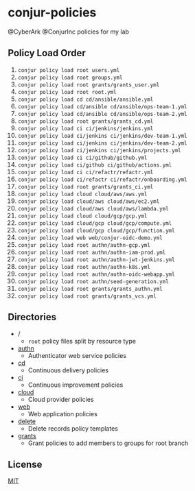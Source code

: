 # conjur-policies
@CyberArk @ConjurInc policies for my lab

## Policy Load Order

1. `conjur policy load root users.yml`
2. `conjur policy load root groups.yml`
3. `conjur policy load root grants/grants_user.yml`
4. `conjur policy load root root.yml`
5. `conjur policy load cd cd/ansible/ansible.yml`
6. `conjur policy load cd/ansible cd/ansible/ops-team-1.yml`
7. `conjur policy load cd/ansible cd/ansible/ops-team-2.yml`
8. `conjur policy load root grants/grants_cd.yml`
9. `conjur policy load ci ci/jenkins/jenkins.yml`
10. `conjur policy load ci/jenkins ci/jenkins/dev-team-1.yml`
11. `conjur policy load ci/jenkins ci/jenkins/dev-team-2.yml`
12. `conjur policy load ci/jenkins ci/jenkins/projects.yml`
13. `conjur policy load ci ci/github/github.yml`
14. `conjur policy load ci/github ci/github/actions.yml`
15. `conjur policy load ci ci/refactr/refactr.yml`
16. `conjur policy load ci/refactr ci/refactr/onboarding.yml`
17. `conjur policy load root grants/grants_ci.yml`
18. `conjur policy load cloud cloud/aws/aws.yml`
19. `conjur policy load cloud/aws cloud/aws/ec2.yml`
20. `conjur policy load cloud/aws cloud/aws/lambda.yml`
21. `conjur policy load cloud cloud/gcp/gcp.yml`
22. `conjur policy load cloud/gcp cloud/gcp/compute.yml`
23. `conjur policy load cloud/gcp cloud/gcp/function.yml`
24. `conjur policy load web web/conjur-oidc-demo.yml`
25. `conjur policy load root authn/authn-gcp.yml`
26. `conjur policy load root authn/authn-iam-prod.yml`
27. `conjur policy load root authn/authn-jwt-jenkins.yml`
28. `conjur policy load root authn/authn-k8s.yml`
29. `conjur policy load root authn/authn-oidc-webapp.yml`
30. `conjur policy load root authn/seed-generation.yml`
31. `conjur policy load root grants/grants_authn.yml`
32. `conjur policy load root grants/grants_vcs.yml`

## Directories

* /
  * `root` policy files split by resource type
* [authn](authn)
  * Authenticator web service policies
* [cd](cd)
  * Continuous delivery policies
* [ci](ci)
  * Continuous improvement policies
* [cloud](cloud)
  * Cloud provider policies
* [web](web)
  * Web application policies
* [delete](delete)
  * Delete records policy templates
* [grants](grants)
  * Grant policies to add members to groups for root branch

## License

[MIT](LICENSE)